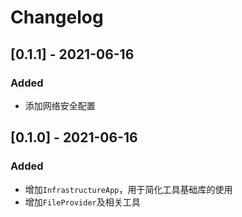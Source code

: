 # Changelog

## [0.1.1] - 2021-06-16

### Added

- 添加网络安全配置

## [0.1.0] - 2021-06-16

### Added

- 增加`InfrastructureApp`，用于简化工具基础库的使用
- 增加`FileProvider`及相关工具
